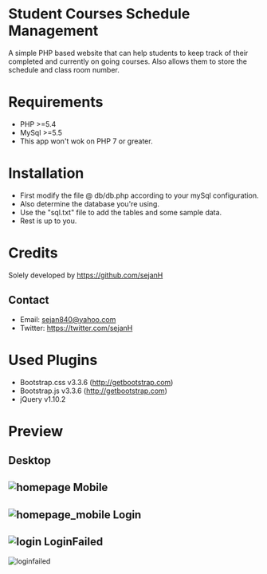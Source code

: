 Student Courses Schedule Management
===================================
A simple PHP based website that can help students to keep track of their completed and currently on going courses.
Also allows them to store the schedule and class room number.

Requirements
============
* PHP >=5.4
* MySql >=5.5
* This app won't wok on PHP 7 or greater.

Installation
============
* First modify the file @ db/db.php according to your mySql configuration.
* Also determine the database you're using.
* Use the "sql.txt" file to add the tables and some sample data.
* Rest is up to you.


Credits
=======
Solely developed by https://github.com/sejanH

Contact
-------
- Email: sejan840@yahoo.com
- Twitter: https://twitter.com/sejanH


Used Plugins
============
- Bootstrap.css v3.3.6 (http://getbootstrap.com)
- Bootstrap.js v3.3.6 (http://getbootstrap.com)
- jQuery v1.10.2


Preview
=======
Desktop
-------
![homepage](https://cloud.githubusercontent.com/assets/16546092/21073659/1b50f8bc-bf0f-11e6-80fa-83697a12abf4.jpg)
Mobile
------
![homepage_mobile](https://cloud.githubusercontent.com/assets/16546092/21073660/1b511126-bf0f-11e6-8d7f-9ce20420b94b.jpg)
Login
-----
![login](https://cloud.githubusercontent.com/assets/16546092/21073661/1b52e2c6-bf0f-11e6-8cbd-fe16fc72afc8.jpg)
LoginFailed
-----------
![loginfailed](https://cloud.githubusercontent.com/assets/16546092/21073662/1b5418c6-bf0f-11e6-8964-9d83b68da8f6.jpg)


